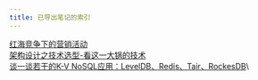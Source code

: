 ```yaml
---
title: 已导出笔记的索引
---
```


[红海竞争下的营销活动](%E7%BA%A2%E6%B5%B7%E7%AB%9E%E4%BA%89%E4%B8%8B%E7%9A%84%E8%90%A5%E9%94%80%E6%B4%BB%E5%8A%A8.html)\
[架构设计之技术选型-看这一大锅的技术](%E6%9E%B6%E6%9E%84%E8%AE%BE%E8%AE%A1%E4%B9%8B%E6%8A%80%E6%9C%AF%E9%80%89%E5%9E%8B-%E7%9C%8B%E8%BF%99%E4%B8%80%E5%A4%A7%E9%94%85%E7%9A%84%E6%8A%80%E6%9C%AF.html)\
[谈一谈若干的K-V
NoSQL应用：LevelDB、Redis、Tair、RockesDB](%E8%B0%88%E4%B8%80%E8%B0%88%E8%8B%A5%E5%B9%B2%E7%9A%84K-V%20NoSQL%E5%BA%94%E7%94%A8%EF%BC%9ALevelDB%E3%80%81Redis%E3%80%81Tair%E3%80%81RockesDB.html)\
